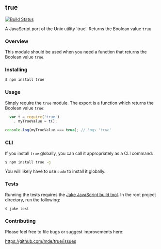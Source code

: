 ## true

[![Build Status](https://travis-ci.org/mde/true.png)](https://travis-ci.org/mde/true)

A JavaScript port of the Unix utility 'true'. Returns the Boolean value `true`

### Overview

This module should be used when you need a function that returns the Boolean
value `true`.

### Installing

```bash
$ npm install true
```

### Usage

Simply require the `true` module. The export is a function which returns the
Boolean value `true`:

```javascript
  var t = require('true')
    , myTrueValue = t();

console.log(myTrueValue === true); // Logs 'true'
```

### CLI

If you install `true` globally, you can call it appropriately as a CLI command:

```bash
$ npm install true -g
```

You will likely have to use `sudo` to install it globally.

### Tests

Running the tests requires the [Jake JavaScript build
tool](https://github.com/mde/jake). In the root project directory, run the
following:

```bash
$ jake test
```

### Contributing

Please feel free to file bugs or suggest improvements here:

https://github.com/mde/true/issues

